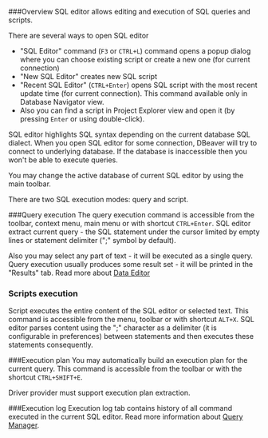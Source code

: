 ###Overview
SQL editor allows editing and execution of SQL queries and scripts.  

There are several ways to open SQL editor 
- "SQL Editor" command (`F3` or `CTRL+L`) command opens a popup dialog where you can choose existing script or create a new one (for current connection)
- "New SQL Editor" creates new SQL script
- "Recent SQL Editor" (`CTRL+Enter`) opens SQL script with the most recent update time (for current connection). This command available only in Database Navigator view.
- Also you can find a script in Project Explorer view and open it (by pressing `Enter` or using double-click).

SQL editor highlights SQL syntax depending on the current database SQL dialect. When you open SQL editor for some connection, DBeaver will try to connect to underlying database. If the database is inaccessible then you won't be able to execute queries.

You may change the active database of current SQL editor by using the main toolbar.

There are two SQL execution modes: query and script.

###Query execution
The query execution command is accessible from the toolbar, context menu, main menu or with shortcut `CTRL+Enter`.
SQL editor extract current query - the SQL statement under the cursor limited by empty lines or statement delimiter (";" symbol by default).

Also you may select any part of text - it will be executed as a single query.
Query execution usually produces some result set - it will be printed in the "Results" tab. 
Read more about <a href="Data-Editor">Data Editor</a>

### Scripts execution
Script executes the entire content of the SQL editor or selected text. This command is accessible from the menu, toolbar or with shortcut `ALT+X`.
SQL editor parses content using the ";" character as a delimiter (it is configurable in preferences) between statements and then executes these statements consequently.

###Execution plan
You may automatically build an execution plan for the current query. This command is accessible from the toolbar or with the shortcut `CTRL+SHIFT+E`.

Driver provider must support execution plan extraction.

###Execution log
Execution log tab contains history of all command executed in the current SQL editor.
Read more information about <a href="Query-Manager">Query Manager</a>.
